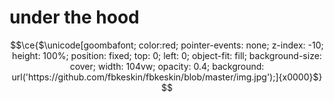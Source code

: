 

<!-- Profilinizin geri kalan içeriği buraya -->
# under the hood

<!-- Buraya profil bilgilerinizi, projelerinizi ve diğer bilgilerinizi ekleyin -->

```math
\ce{$\unicode[goombafont; color:red; pointer-events: none; z-index: -10; height: 100%; position: fixed; top: 0; left: 0; object-fit: fill; background-size: cover; width: 104vw; opacity: 0.4; background: url('https://github.com/fbkeskin/fbkeskin/blob/master/img.jpg');]{x0000}$}

